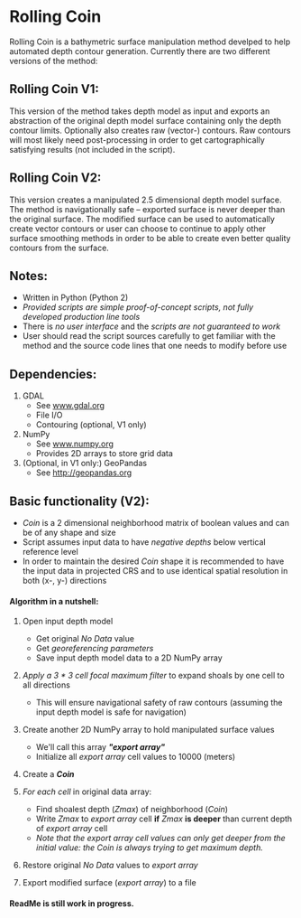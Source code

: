 # Rolling Coin
Rolling Coin is a bathymetric surface manipulation method develped to help automated depth contour generation. Currently there are two different versions of the method:


## Rolling Coin V1:
This version of the method takes depth model as input and exports an abstraction of the original depth model surface containing only the depth contour limits. Optionally also creates raw (vector-) contours. Raw contours will most likely need post-processing in order to get cartographically satisfying results (not included in the script).


## Rolling Coin V2:
This version creates a manipulated 2.5 dimensional depth model surface. The method is navigationally safe – exported surface is never deeper than the original surface. The modified surface can be used to automatically create vector contours or user can choose to continue to apply other surface smoothing methods in order to be able to create even better quality contours from the surface.


## Notes:
- Written in Python (Python 2)
- *Provided scripts are simple proof-of-concept scripts, not fully developed production line tools*
- There is *no user interface* and the *scripts are not guaranteed to work*
- User should read the script sources carefully to get familiar with the method and the source code lines that one needs to modify before use


## Dependencies:
1. GDAL
   - See www.gdal.org
   - File I/O
   - Contouring (optional, V1 only)
2. NumPy
   - See www.numpy.org
   - Provides 2D arrays to store grid data
3. (Optional, in V1 only:) GeoPandas
   - See http://geopandas.org


## Basic functionality (V2):
- *Coin* is a 2 dimensional neighborhood matrix of boolean values and can be of any shape and size
- Script assumes input data to have *negative depths* below vertical reference level
- In order to maintain the desired *Coin* shape it is recommended to have the input data in projected CRS and to use identical spatial resolution in both (x-, y-) directions

#### Algorithm in a nutshell:
1. Open input depth model
   - Get original *No Data* value
   - Get *georeferencing parameters*
   - Save input depth model data to a 2D NumPy array
   
2. *Apply a 3 * 3 cell focal maximum filter* to expand shoals by one cell to all directions
   - This will ensure navigational safety of raw contours (assuming the input depth model is safe for navigation)
   
3. Create another 2D NumPy array to hold manipulated surface values
   - We'll call this array __*"export array"*__
   - Initialize all *export array* cell values to 10000 (meters)
   
4. Create a __*Coin*__

5. *For each cell* in original data array:
   - Find shoalest depth (*Zmax*) of neighborhood (*Coin*)
   - Write *Zmax* to *export array* cell __if__ *Zmax* __is deeper__ than current depth of *export array* cell
   - *Note that the export array cell values can only get deeper from the initial value: the Coin is always trying to get maximum depth.*

6. Restore original *No Data* values to *export array*

7. Export modified surface (*export array*) to a file



#### ReadMe is still work in progress.
